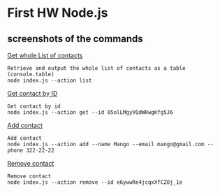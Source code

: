 # First HW Node.js

## screenshots of the commands

[Get whole List of contacts](https://monosnap.com/file/S2eJOvgutaqOJhlKgix7KbZKjxrbGr)
```shell
Retrieve and output the whole list of contacts as a table (console.table)
node index.js --action list
```

[Get contact by ID](https://monosnap.com/file/BRbv689mdXZIwp1sfMKUvnDg2qlpDg)
```shell
Get contact by id 
node index.js --action get --id 05olLMgyVQdWRwgKfg5J6
```
[Add contact](https://monosnap.com/file/TIGiw8rHAPor2l0ysk9jWpM6L6SvoB)
```shell
Add contact 
node index.js --action add --name Mango --email mango@gmail.com --phone 322-22-22
```
[Remove contact](https://monosnap.com/file/5XKpPNng99zvkuLDhwQLVF2IF3a4J3)
```shell
Remove contact 
node index.js --action remove --id e6ywwRe4jcqxXfCZOj_1e
```


